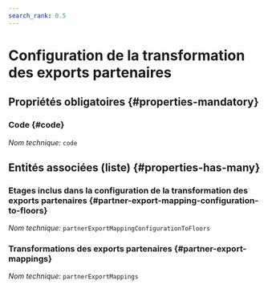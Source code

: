 ```yaml
---
search_rank: 0.5
---    
```

# Configuration de la transformation des exports partenaires
<!--- THIS FILE IS GENERATED PLEASE DO NOT EDIT IT DIRECTLY --->



<OH code="partnerExportMappingConfiguration"/>




## Propriétés obligatoires {#properties-mandatory}
    
### Code {#code}



*Nom technique:* ```code```
<PH code="partnerExportMappingConfiguration:code"/>

    





## Entités associées (liste) {#properties-has-many}

### Etages inclus dans la configuration de la transformation des exports partenaires {#partner-export-mapping-configuration-to-floors}



*Nom technique:* ```partnerExportMappingConfigurationToFloors```
<PH code="partnerExportMappingConfiguration:partnerExportMappingConfigurationToFloors"/>

### Transformations des exports partenaires {#partner-export-mappings}



*Nom technique:* ```partnerExportMappings```
<PH code="partnerExportMappingConfiguration:partnerExportMappings"/>




